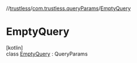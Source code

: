 //[trustless](../../../index.md)/[com.trustless.queryParams](../index.md)/[EmptyQuery](index.md)

# EmptyQuery

[kotlin]\
class [EmptyQuery](index.md) : QueryParams
